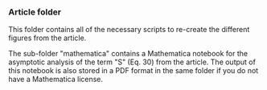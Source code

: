 ### Article folder
This folder contains all of the necessary scripts to re-create the different 
figures from the article.

The sub-folder "mathematica" contains a Mathematica notebook for the asymptotic
analysis of the term "S" (Eq. 30) from the article. The output of this notebook
is also stored in a PDF format in the same folder if you do not have a 
Mathematica license. 

